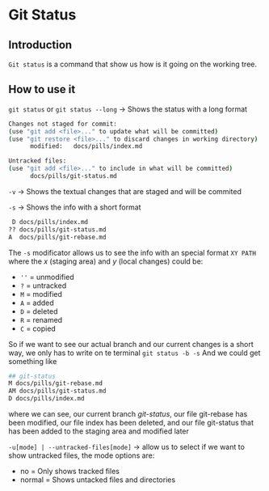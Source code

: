 # Git Status

## Introduction
`Git status` is a command that show us how is it going on the working tree.

## How to use it
`git status` or `git status --long` -> Shows the status with a long format
  ```bash
  Changes not staged for commit:
  (use "git add <file>..." to update what will be committed)
  (use "git restore <file>..." to discard changes in working directory)
        modified:   docs/pills/index.md

Untracked files:
  (use "git add <file>..." to include in what will be committed)
        docs/pills/git-status.md
  ```

  `-v` -> Shows the textual changes that are staged and will be commited

  `-s` -> Shows the info with a short format
  ```bash
   D docs/pills/index.md
  ?? docs/pills/git-status.md
  A  docs/pills/git-rebase.md
  ```

  The `-s` modificator allows us to see the info with an special format `XY PATH` where the *x* (staging area) and *y* (local changes) could be:
  - `''` = unmodified
  - `?` = untracked
  - `M` = modified
  - `A` = added
  - `D` = deleted
  - `R` = renamed
  - `C` = copied

  So if we want to see our actual branch and our current changes is a short way, we only has to write on te terminal `git status -b -s`
  And we could get something like
  ```bash
  ## git-status
 M docs/pills/git-rebase.md
AM docs/pills/git-status.md
 D docs/pills/index.md
  ```

  where we can see, our current branch *git-status*, our file git-rebase has been modified, our file index has been deleted, and our file git-status that has been added to the staging area and modified later

  `-u[mode] | --untracked-files[mode]` -> allow us to select if we want to show untracked files, the mode options are:
  - no = Only shows tracked files
  - normal = Shows untacked files and directories 
  
